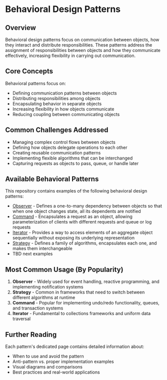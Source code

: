 # Behavioral Design Patterns

## Overview

Behavioral design patterns focus on communication between objects, how they interact and distribute responsibilities. These patterns address the assignment of responsibilities between objects and how they communicate effectively, increasing flexibility in carrying out communication.

## Core Concepts

Behavioral patterns focus on:

- Defining communication patterns between objects
- Distributing responsibilities among objects
- Encapsulating behavior in separate objects
- Increasing flexibility in how objects communicate
- Reducing coupling between communicating objects

## Common Challenges Addressed

- Managing complex control flows between objects
- Defining how objects delegate operations to each other
- Creating reusable communication patterns
- Implementing flexible algorithms that can be interchanged
- Capturing requests as objects to pass, queue, or handle later

## Available Behavioral Patterns

This repository contains examples of the following behavioral design patterns:

- [Observer](observer/README.md) - Defines a one-to-many dependency between objects so that when one object changes state, all its dependents are notified
- [Command](command/README.md) - Encapsulates a request as an object, allowing parameterization of clients with different requests and queue or log requests
- [Iterator](iterator/README.md) - Provides a way to access elements of an aggregate object sequentially without exposing its underlying representation
- [Strategy](strategy/README.md) - Defines a family of algorithms, encapsulates each one, and makes them interchangeable
- TBD next examples

## Most Common Usage (By Popularity)

1. **Observer** - Widely used for event handling, reactive programming, and implementing notification systems
2. **Strategy** - Common in frameworks that need to switch between different algorithms at runtime
3. **Command** - Popular for implementing undo/redo functionality, queues, and transaction systems
4. **Iterator** - Fundamental to collections frameworks and uniform data traversal

## Further Reading

Each pattern's dedicated page contains detailed information about:
- When to use and avoid the pattern
- Anti-pattern vs. proper implementation examples
- Visual diagrams and comparisons
- Best practices and real-world applications